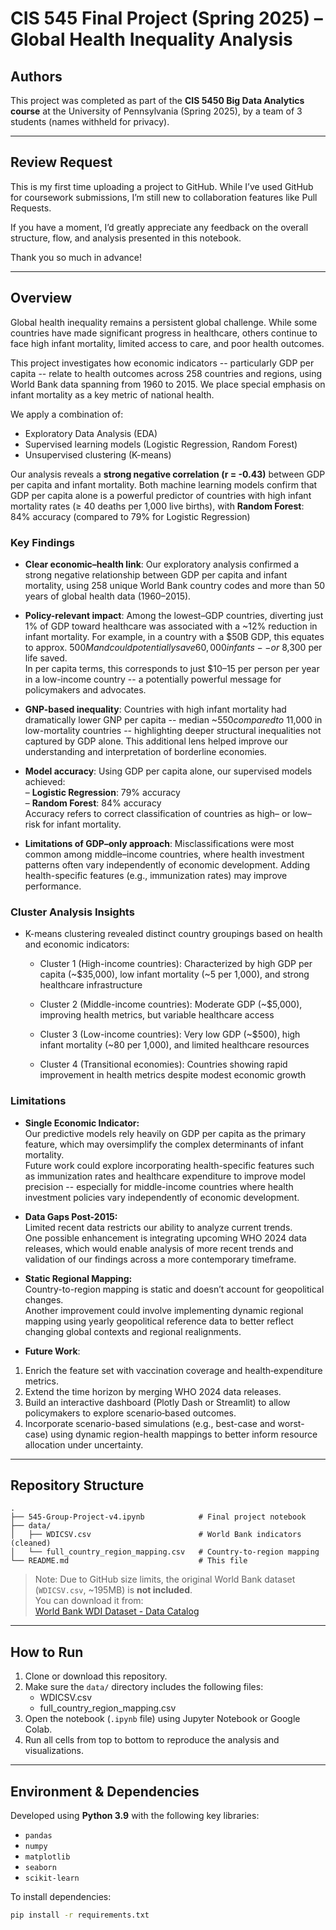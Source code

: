 # CIS 545 Final Project (Spring 2025) – Global Health Inequality Analysis

## Authors

This project was completed as part of the **CIS 5450 Big Data Analytics course** at the University of Pennsylvania (Spring 2025), by a team of 3 students (names withheld for privacy).

---

## Review Request

This is my first time uploading a project to GitHub. While I’ve used GitHub for coursework submissions, I’m still new to collaboration features like Pull Requests.

If you have a moment, I’d greatly appreciate any feedback on the overall structure, flow, and analysis presented in this notebook.

Thank you so much in advance!

---

## Overview

Global health inequality remains a persistent global challenge. While some countries have made significant progress in healthcare, others continue to face high infant mortality, limited access to care, and poor health outcomes.

This project investigates how economic indicators -- particularly GDP per capita -- relate to health outcomes across 258 countries and regions, using World Bank data spanning from 1960 to 2015. We place special emphasis on infant mortality as a key metric of national health.

We apply a combination of:
- Exploratory Data Analysis (EDA)
- Supervised learning models (Logistic Regression, Random Forest)
- Unsupervised clustering (K-means)

Our analysis reveals a **strong negative correlation (r = -0.43)** between GDP per capita and infant mortality. Both machine learning models confirm that GDP per capita alone is a powerful predictor of countries with high infant mortality rates (≥ 40 deaths per 1,000 live births), with **Random Forest**: 84% accuracy (compared to 79% for Logistic Regression)

### Key Findings

- **Clear economic–health link**: Our exploratory analysis confirmed a strong negative relationship between GDP per capita and infant mortality, using 258 unique World Bank country codes and more than 50 years of global health data (1960–2015).

- **Policy-relevant impact**: Among the lowest–GDP countries, diverting just 1% of GDP toward healthcare was associated with a ~12% reduction in infant mortality. For example, in a country with a $50B GDP, this equates to approx. $500M and could potentially save 60,000 infants -- or ~$8,300 per life saved.  
  In per capita terms, this corresponds to just $10–15 per person per year in a low-income country -- a potentially powerful message for policymakers and advocates.

- **GNP-based inequality**: Countries with high infant mortality had dramatically lower GNP per capita -- median ~$550 compared to ~$11,000 in low-mortality countries -- highlighting deeper structural inequalities not captured by GDP alone. This additional lens helped improve our understanding and interpretation of borderline economies.

- **Model accuracy**: Using GDP per capita alone, our supervised models achieved:  
  – **Logistic Regression**: 79% accuracy  
  – **Random Forest**: 84% accuracy  
  Accuracy refers to correct classification of countries as high– or low–risk for infant mortality.

- **Limitations of GDP–only approach**: Misclassifications were most common among middle–income countries, where health investment patterns often vary independently of economic development. Adding health-specific features (e.g., immunization rates) may improve performance.

### **Cluster Analysis Insights**
- K-means clustering revealed distinct country groupings based on health and economic indicators:

  - Cluster 1 (High-income countries): Characterized by high GDP per capita (~$35,000), low infant mortality (~5 per 1,000), and strong healthcare infrastructure

  - Cluster 2 (Middle-income countries): Moderate GDP (~$5,000), improving health metrics, but variable healthcare access

  - Cluster 3 (Low-income countries): Very low GDP (~$500), high infant mortality (~80 per 1,000), and limited healthcare resources

  - Cluster 4 (Transitional economies): Countries showing rapid improvement in health metrics despite modest economic growth


### **Limitations**
- **Single Economic Indicator:**  
  Our predictive models rely heavily on GDP per capita as the primary feature, which may oversimplify the complex determinants of infant mortality.  
  Future work could explore incorporating health-specific features such as immunization rates and healthcare expenditure to improve model precision -- especially for middle-income countries where health investment policies vary independently of economic development.

- **Data Gaps Post-2015:**  
  Limited recent data restricts our ability to analyze current trends.  
  One possible enhancement is integrating upcoming WHO 2024 data releases, which would enable analysis of more recent trends and validation of our findings across a more contemporary timeframe.

- **Static Regional Mapping:**  
  Country-to-region mapping is static and doesn’t account for geopolitical changes.  
  Another improvement could involve implementing dynamic regional mapping using yearly geopolitical reference data to better reflect changing global contexts and regional realignments.

- **Future Work**:
1. Enrich the feature set with vaccination coverage and health‑expenditure metrics.
2. Extend the time horizon by merging WHO 2024 data releases.
3. Build an interactive dashboard (Plotly Dash or Streamlit) to allow policymakers to explore scenario‑based outcomes.
4. Incorporate scenario-based simulations (e.g., best-case and worst-case) using dynamic region-health mappings to better inform resource allocation under uncertainty.

---

## Repository Structure

```
.
├── 545-Group-Project-v4.ipynb            # Final project notebook
├── data/
│   ├── WDICSV.csv                        # World Bank indicators (cleaned)
│   └── full_country_region_mapping.csv   # Country-to-region mapping
└── README.md                             # This file
```

> Note: Due to GitHub size limits, the original World Bank dataset (`WDICSV.csv`, ~195MB) is **not included**.  
> You can download it from:  
> [World Bank WDI Dataset - Data Catalog](https://datacatalog.worldbank.org/search/dataset/0037712/World-Development-Indicators)

---

## How to Run

1. Clone or download this repository.
2. Make sure the `data/` directory includes the following files:
   - WDICSV.csv
   - full_country_region_mapping.csv
3. Open the notebook (`.ipynb` file) using Jupyter Notebook or Google Colab.
4. Run all cells from top to bottom to reproduce the analysis and visualizations.

---

## Environment & Dependencies

Developed using **Python 3.9** with the following key libraries:

- `pandas`
- `numpy`
- `matplotlib`
- `seaborn`
- `scikit-learn`

To install dependencies:
```bash
pip install -r requirements.txt
```
